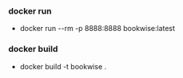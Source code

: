 ### docker run

- docker run --rm -p 8888:8888 bookwise:latest

### docker build

- docker build -t bookwise .
